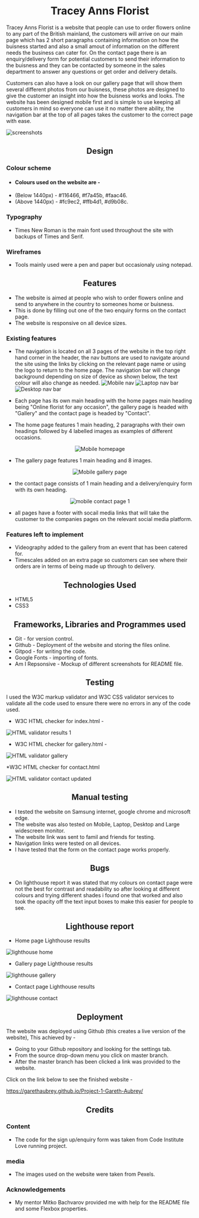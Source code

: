 <div align="center">

# Tracey Anns Florist

</div>
Tracey Anns Florist is a website that people can use to order flowers online to any part of the British mainland, the customers will arrive on our main page which has 2 short paragraphs containing information on how the buisness started and also a small amout of information on the different needs the business can cater for. On the contact page there is an enquiry/delivery form for potential customers to send their information to the buisness and they can be contacted by someone in the sales department to answer any questions or get order and delivery details.

Customers can also have a look on our gallery page that will show them several different photos from our buisness, these photos are designed to give the customer an insight into how the buisness works and looks.
The website has been designed mobile first and is simple to use keeping all customers in mind so everyone can use it no matter there ability, the navigation bar at the top of all pages takes the customer to the correct page with 
ease.

![screenshots](https://github.com/GarethAubrey/Project-1-Gareth-Aubrey/assets/164876386/e7e9e7fa-6876-4338-b95a-5da3daf08dbe)
<div align="center">

## Design

</div>


### Colour scheme  

*  #### Colours used on the website are -  
* (Below 1440px) - #116466, #f7a45b, #faac46.
* (Above 1440px) - #fc9ec2, #ffb4d1, #d9b08c.  

### Typography  
* Times New Roman is the main font used throughout the site with backups of Times and Serif.  

### Wireframes  
* Tools mainly used were a pen and paper but occasionaly using notepad.  
<div align="center">

## Features  

</div>


* The website is aimed at people who wish to order flowers online and send to anywhere in the country to someones home or buisness.
* This is done by filling out one of the two enquiry forms on the contact page.
* The website is responsive on all device sizes.

### Existing features
* The navigation is located on all 3 pages of the website in the top right hand corner in the header, the nav buttons are used to navigate around the site using the links by clicking on the relevant page name
or using the logo to return to the home page. The navigation bar will change background depending on size of device as shown below, the text colour will also change as needed.
![Mobile nav](https://github.com/GarethAubrey/Project-1-Gareth-Aubrey/assets/164876386/48e171ab-cfe1-4bd8-ac38-01650bd6b514)
![Laptop nav bar](https://github.com/GarethAubrey/Project-1-Gareth-Aubrey/assets/164876386/89c43012-e95f-443f-8735-7564bc34b065)
![Desktop nav bar](https://github.com/GarethAubrey/Project-1-Gareth-Aubrey/assets/164876386/c2343fb7-c107-4652-b15c-cfcdcba95bb4)

* Each page has its own main heading with the home pages main heading being "Online florist for any occasion", the gallery page is headed with "Gallery" and the contact page is headed by "Contact".

* The home page features 1 main heading, 2 paragraphs with their own headings followed by 4 labelled images as examples of different occasions.
<div align="center">
  
![Mobile homepage](https://github.com/GarethAubrey/Project-1-Gareth-Aubrey/assets/164876386/741545d0-34f3-45c2-a09e-ff52862b0793)

</div>

* The gallery page features 1 main heading and 8 images.
<div align="center">

![Mobile gallery page](https://github.com/GarethAubrey/Project-1-Gareth-Aubrey/assets/164876386/c93990e2-aa82-4f22-b63d-747f3417316e)

</div>

* the contact page consists of 1 main heading and a delivery/enquiry form with its own heading.

 <div align="center">

![mobile contact page 1](https://github.com/GarethAubrey/Project-1-Gareth-Aubrey/assets/164876386/9928408c-7f8e-4283-95c9-1c8783983389)

</div>

* all pages have a footer with socail media links that will take the customer to the companies pages on the relevant social media platform.

### Features left to implement

* Videography added to the gallery from an event that has been catered for.
* Timescales added on an extra page so customers can see where their orders are in terms of being made up through to delivery.
<div align="center">

## Technologies Used

</div>


* HTML5
* CSS3
<div align="center">

## Frameworks, Libraries and Programmes used

</div>


* Git - for version control.
* Github - Deployment of the website and storing the files online.
* Gitpod - for writing the code.
* Google Fonts - importing of fonts.
* Am I Repsonsive - Mockup of different screenshots for README file.
<div align="center">

## Testing

</div>


I used the W3C markup validator and W3C CSS validator services to validate all the code used to ensure there were no errors in any of the code used.

* W3C HTML checker for index.html -
  
 ![HTML validator results 1](https://github.com/GarethAubrey/Project-1-Gareth-Aubrey/assets/164876386/224a877e-93d7-4285-96fb-5dfb34c7d65c)

* W3C HTML checker for gallery.html -
  
![HTML validator gallery](https://github.com/GarethAubrey/Project-1-Gareth-Aubrey/assets/164876386/ee7147a7-ae2c-4ea2-8be6-90c19c2c2c45) 

*W3C HTML checker for contact.html

![HTML validator contact updated](https://github.com/GarethAubrey/Project-1-Gareth-Aubrey/assets/164876386/72e0f3be-0c26-4392-a7a7-8b92e200f353)

<div align="center">

## Manual testing

</div>


* I tested the website on Samsung internet, google chrome and microsoft edge.
* The website was also tested on Mobile, Laptop, Desktop and Large widescreen monitor.
* The website link was sent to famil and friends for testing.
* Navigation links were tested on all devices.
* I have tested that the form on the contact page works properly.

<div align="center">

## Bugs

</div>

* On lighthouse report it was stated that my colours on contact page were not the best for contrast and readability so after looking at different colours and trying
different shades i found one that worked and also took the opacity off the text input boxes to make this easier for people to see.

</div>
<div align="center">

##  Lighthouse report

</div>


* Home page Lighthouse results

![lighthouse home](https://github.com/GarethAubrey/Project-1-Gareth-Aubrey/assets/164876386/c1bb351f-ae34-45ff-9f5c-fa63175bf687)

* Gallery page Lighthouse results

![lighthouse gallery](https://github.com/GarethAubrey/Project-1-Gareth-Aubrey/assets/164876386/19cf093a-a85a-47bb-b023-42c3c93abfce)

* Contact page Lighthouse results

![lighthouse contact](https://github.com/GarethAubrey/Project-1-Gareth-Aubrey/assets/164876386/ec4010c3-05ee-4df8-bc46-95f10fb4dbf9)


<div align="center">

## Deployment

</div>

The website was deployed using Github (this creates a live version of the website), This achieved by - 

* Going to your Github repository and looking for the settings tab.
* From the source drop-down menu you click on master branch.
* After the master branch has been clicked a link was provided to the website. 

Click on the link below to see the finished website - 

https://garethaubrey.github.io/Project-1-Gareth-Aubrey/
<div align="center">

## Credits

</div>

### Content

* The code for the sign up/enquiry form was taken from Code Institute Love running project.


### media 

* The images used on the website were taken from Pexels.

### Acknowledgements

* My mentor Mitko Bachvarov provided me with help for the README file and some Flexbox properties.

